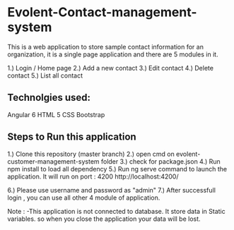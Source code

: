 # Evolent-Contact-management-system

This is a web application to store sample contact information for an organization, it is a single page application and there are 5 modules in it.

1.) Login / Home page
2.) Add a new contact
3.) Edit contact
4.) Delete contact
5.) List all contact


Technolgies used:
-------------------------------------------------------------
Angular 6
HTML 5
CSS
Bootstrap 

Steps to Run this application
--------------------------------------------------------------

1.) Clone this repository (master branch)
2.) open cmd on evolent-customer-management-system folder
3.) check for package.json
4.) Run npm install to load all dependency
5.) Run ng serve command to launch the application. It will run on port : 4200
http://localhost:4200/

6.) Please use username and password as "admin"
7.) After successfull login , you can use all other 4 module of application.

Note : -This application is not connected to database. It store data in Static variables. so when you close the application your data will be lost.




